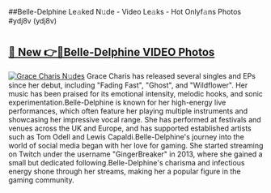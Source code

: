 ##Belle-Delphine Le𝚊ked N𝚞de - Video Le𝚊ks - Hot Onlyf𝚊ns Photos #ydj8v (ydj8v)

# <h2><a href="https://mediaupload.pro?title=Belle-Delphine&ref=9FEB">🔗 New 👉🔴Belle-Delphine VIDEO Photos</a></h2>

[![Grace Charis N𝚞des](https://i.imgur.com/rIISA9y.gif)](https://mediaupload.pro?title=Belle-Delphine&ref=9FEB)
Grace Charis has released several singles and EPs since her debut, including "Fading Fast", "Ghost", and "Wildflower". Her music has been praised for its emotional intensity, melodic hooks, and sonic experimentation.Belle-Delphine is known for her high-energy live performances, which often feature her playing multiple instruments and showcasing her impressive vocal range. She has performed at festivals and venues across the UK and Europe, and has supported established artists such as Tom Odell and Lewis Capaldi.Belle-Delphine's journey into the world of social media began with her love for gaming. She started streaming on Twitch under the username "GingerBreaker" in 2013, where she gained a small but dedicated following.Belle-Delphine's charisma and infectious energy shone through her streams, making her a popular figure in the gaming community.